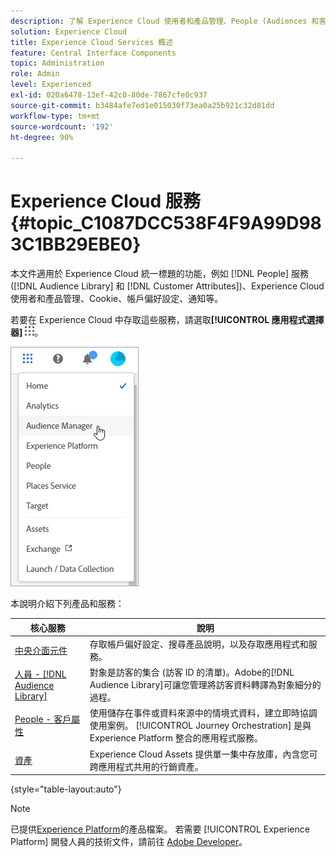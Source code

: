 ```yaml
---
description: 了解 Experience Cloud 使用者和產品管理、People (Audiences 和客戶屬性)、Journey Orchestration、Offers、Places、Experience Platform 和 Mobile Services。
solution: Experience Cloud
title: Experience Cloud Services 概述
feature: Central Interface Components
topic: Administration
role: Admin
level: Experienced
exl-id: 020a6478-13ef-42c0-80de-7867cfe0c937
source-git-commit: b3484afe7ed1e015030f73ea0a25b921c32d81dd
workflow-type: tm+mt
source-wordcount: '192'
ht-degree: 90%

---
```


# Experience Cloud 服務 {#topic_C1087DCC538F4F9A99D983C1BB29EBE0}

本文件適用於 Experience Cloud 統一標題的功能，例如 [!DNL People] 服務 ([!DNL Audience Library] 和 [!DNL Customer Attributes])、Experience Cloud 使用者和產品管理、Cookie、帳戶偏好設定、通知等。

若要在 Experience Cloud 中存取這些服務，請選取&#x200B;**[!UICONTROL 應用程式選擇器]**
![服務選擇器](../assets/menu-icon.png)。

![Experience Cloud 服務](../assets/platform-core-services.png)

本說明介紹下列產品和服務：

| 核心服務 | 說明 |
|--- |--- |
| [中央介面元件](../experience-cloud.md) | 存取帳戶偏好設定、搜尋產品說明，以及存取應用程式和服務。 |
| [人員 - [!DNL Audience Library]](audiences/overview.md) | 對象是訪客的集合 (訪客 ID 的清單)。Adobe的[!DNL Audience Library]可讓您管理將訪客資料轉譯為對象細分的過程。 |
| [People - 客戶屬性](customer-attributes/attributes.md) | 使用儲存在事件或資料來源中的情境式資料，建立即時協調使用案例。 [!UICONTROL Journey Orchestration] 是與 Experience Platform 整合的應用程式服務。 |
| [資產](assets/experience-cloud-assets.md) | Experience Cloud Assets 提供單一集中存放庫，內含您可跨應用程式共用的行銷資產。 |

{style="table-layout:auto"}

>[!NOTE]
>
>已提供[Experience Platform](https://experienceleague.adobe.com/docs/experience-platform/landing/home.html?lang=zh-Hant)的產品檔案。 若需要 [!UICONTROL Experience Platform] 開發人員的技術文件，請前往 [Adobe Developer](https://developer.adobe.com/apis)。
